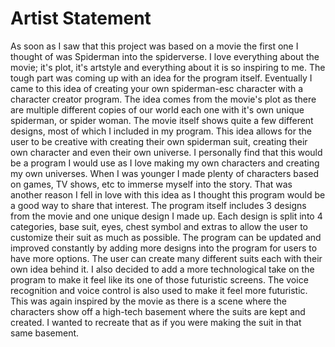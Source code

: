 # Artist Statement

As soon as I saw that this project was based on a movie the first one I thought of was Spiderman into the spiderverse. I love everything about the movie; it's plot, it's artstyle and everything about it is so inspiring to me. The tough part was coming up with an idea for the program itself. Eventually I came to this idea of creating your own spiderman-esc character with a character creator program. The idea comes from the movie's plot as there are multiple different copies of our world each one with it's own unique spiderman, or spider woman. The movie itself shows quite a few different designs, most of which I included in my program. This idea allows for the user to be creative with creating their own spiderman suit, creating their own character and even their own universe. I personally find that this would be a program I would use as I love making my own characters and creating my own universes. When I was younger I made plenty of characters based on games, TV shows, etc to immerse myself into the story. That was another reason I fell in love with this idea as I thought this program would be a good way to share that interest.
The program itself includes 3 designs from the movie and one unique design I made up. Each design is split into 4 categories, base suit, eyes, chest symbol and extras to allow the user to customize their suit as much as possible. The program can be updated and improved constantly by adding more designs into the program for users to have more options. The user can create many different suits each with their own idea behind it. I also decided to add a more technological take on the program to make it feel like its one of those futuristic screens. The voice recognition and voice control is also used to make it feel more futuristic. This was again inspired by the movie as there is a scene where the characters show off a high-tech basement where the suits are kept and created. I wanted to recreate that as if you were making the suit in that same basement.
